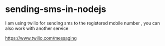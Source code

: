 # sending-sms-in-nodejs
I am using twilio for sending sms to the registered mobile number , you can also work with another service
 
 
https://www.twilio.com/messaging

